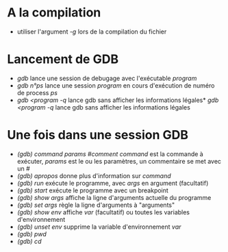# A la compilation

* utiliser l'argument *-g* lors de la compilation du fichier

# Lancement de GDB

* *gdb <program>* lance une session de debugage avec l'exécutable *program*
* *gdb <program> n°ps* lance une session *program* en cours d'exécution de numéro de process *ps*
* *gdb <program -q* lance gdb sans afficher les informations légales* *gdb <program -q* lance gdb sans afficher les informations légales

# Une fois dans une session GDB

* *(gdb) command params #comment* *command* est la commande à exécuter, *params* est le ou les paramètres, un commentaire se met avec un #
* *(gdb) apropos <commmand>* donne plus d'information sur *command*
* *(gdb) run <args>* exécute le programme, avec *args* en argument (facultatif)
* *(gdb) start* exécute le programme avec un breakpoint
* *(gdb) show args* affiche la ligne d'arguments actuelle du programme
* *(gdb) set args <args>* règle la ligne d'arguments à "arguments"
* *(gdb) show env <var>* affiche *var* (facultatif) ou toutes les variables d'environnement
* *(gdb) unset env <var>* supprime la variable d'environnement *var*
* *(gdb) pwd*
* *(gdb) cd <dir>*
